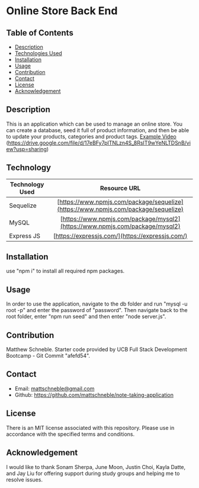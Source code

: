 # Online Store Back End

## Table of Contents

* [Description](#description)
* [Technologies Used](#technologiesused)
* [Installation](#installation)
* [Usage](#usage)
* [Contribution](#contribution)
* [Contact](#contact)
* [License](#license)
* [Acknowledgement](#acknowledgement)

## Description
This is an application which can be used to manage an online store. You can create a database, seed it full of product information, and then be able to update your products, categories and product tags. 
[Example Video](./assets/Online%20Store%20Back%20End%20Demo.mp4) (https://drive.google.com/file/d/17eBFy7pITNLzn4S_8RsIT9wYeNLTDSnB/view?usp=sharing)

## Technology
| Technology Used        | Resource URL         |
| ---------------------- | :-------------------:|
| Sequelize | [https://www.npmjs.com/package/sequelize](https://www.npmjs.com/package/sequelize) |
| MySQL | [https://www.npmjs.com/package/mysql2](https://www.npmjs.com/package/mysql2) |
| Express JS | [https://expressjs.com/](https://expressjs.com/) |

## Installation
use "npm i" to install all required npm packages.

## Usage
In order to use the application, navigate to the db folder and run "mysql -u root -p" and enter the password of "password". Then navigate back to the root folder, enter "npm run seed" and then enter "node server.js".

## Contribution
Matthew Schneble. Starter code provided by UCB Full Stack Development Bootcamp - Git Commit "afefd54".

## Contact
 - Email: mattschneble@gmail.com
 - Github: https://github.com/mattschneble/note-taking-application

## License
There is an MIT license associated with this repository. Please use in accordance with the specified terms and conditions. 

## Acknowledgement
I would like to thank Sonam Sherpa,  June Moon, Justin Choi, Kayla Datte, and Jay Liu for offering support during study groups and helping me to resolve issues.